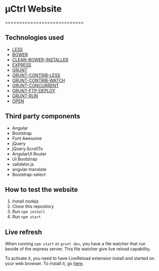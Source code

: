 # µCtrl Website
============================

## Technologies used
* [LESS](http://lesscss.org/)
* [BOWER](http://bower.io/)
* [CLEAN-BOWER-INSTALLER](https://github.com/ofrogon/cleanBowerInstaller)
* [EXPRESS](http://expressjs.com/)
* [GRUNT](http://gruntjs.com/)
* [GRUNT-CONTRIB-LESS](https://github.com/gruntjs/grunt-contrib-less)
* [GRUNT-CONTRIB-WATCH](https://github.com/gruntjs/grunt-contrib-watch)
* [GRUNT-CONCURRENT](https://github.com/sindresorhus/grunt-concurrent)
* [GRUNT-FTP-DEPLOY](https://github.com/zonak/grunt-ftp-deploy)
* [GRUNT-RUN](https://github.com/spenceralger/grunt-run)
* [OPEN](https://github.com/pwnall/node-open)

## Third party components
* Angular
* Bootstrap
* Font Awesome
* jQuery
* jQuery.ScrollTo
* AngularUI Router
* UI Bootstrap
* validator.js
* angular-translate
* Bootstrap-select

## How to test the website
1. Install nodejs
2. Clone this repository
3. Run `npm install`
3. Run `npm start`

## Live refresh
When running `npm start` or `grunt dev`, you have a file watcher that run beside of the express server. This file watcher give live reload capability.

To activate it, you need to have LiveReload extension install and started on your web browser. To install it, go [here](http://feedback.livereload.com/knowledgebase/articles/86242-how-do-i-install-and-use-the-browser-extensions-).